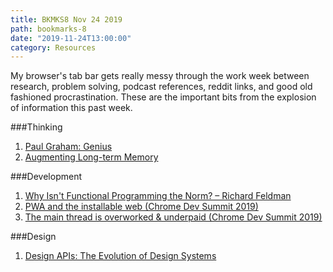 ```yaml
---
title: BKMKS8 Nov 24 2019
path: bookmarks-8
date: "2019-11-24T13:00:00"
category: Resources
---
```

My browser's tab bar gets really messy through the work week between research, problem solving, podcast references, reddit links, and good old fashioned procrastination. These are the important bits from the explosion of information this past week.

###Thinking
1. [Paul Graham: Genius](http://paulgraham.com/genius.html)
1. [Augmenting Long-term Memory](http://augmentingcognition.com/ltm.html)

###Development
1. [Why Isn't Functional Programming the Norm? – Richard Feldman](https://www.youtube.com/watch?v=QyJZzq0v7Z4)
1. [PWA and the installable web (Chrome Dev Summit 2019)](https://www.youtube.com/watch?v=Hp_dQvQyYEI)
1. [The main thread is overworked & underpaid (Chrome Dev Summit 2019)](https://www.youtube.com/watch?v=7Rrv9qFMWNM)

###Design
1. [Design APIs: The Evolution of Design Systems](https://matthewstrom.com/writing/design-apis/)
